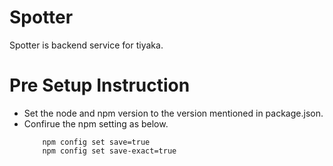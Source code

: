 # Spotter
Spotter is backend service for tiyaka.

# Pre Setup Instruction
<ul>
  <li>Set the node and npm version to the version mentioned in package.json.</li>
  <li> Confirue the npm setting as below. </li>
  <code>
    npm config set save=true
    npm config set save-exact=true
  </code>

</ul>